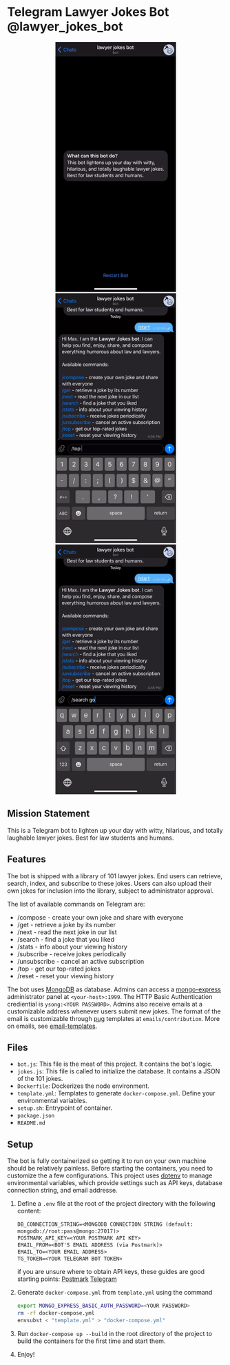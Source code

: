 # Telegram Lawyer Jokes Bot @lawyer_jokes_bot

<p align="center">
<img src="intro_demo.gif" width=280 height=580>
<img src="intro_demo_2.gif" width=280 height=580>
<img src="intro_demo_3.gif" width=280 height=580>
</p>

## Mission Statement
This is a Telegram bot to lighten up your day with witty, hilarious, and totally laughable lawyer jokes. Best for law students and humans.

## Features
The bot is shipped with a library of 101 lawyer jokes. End users can retrieve, search, index, and subscribe to these jokes. Users can also upload their own jokes for inclusion into the library, subject to administrator approval.  

The list of available commands on Telegram are: 

* /compose - create your own joke and share with everyone
* /get - retrieve a joke by its number
* /next - read the next joke in our list
* /search - find a joke that you liked
* /stats - info about your viewing history
* /subscribe - receive jokes periodically
* /unsubscribe - cancel an active subscription
* /top - get our top-rated jokes
* /reset - reset your viewing history

The bot uses [MongoDB](https://github.com/mongodb/mongo) as database. Admins can access a [mongo-express](https://github.com/mongo-express/mongo-express) administrator panel at `<your-host>:1999`. The HTTP Basic Authentication crediential is `ysong:<YOUR PASSWORD>`. Admins also receive emails at a customizable address whenever users submit new jokes. The format of the email is customizable through [pug](https://pugjs.org/api/getting-started.html) templates at `emails/contribution`. More on emails, see [email-templates](https://github.com/forwardemail/email-templates).

## Files

* `bot.js`: This file is the meat of this project. It contains the bot's logic. 
* `jokes.js`: This file is called to initialize the database. It contains a JSON of the 101 jokes.
* `Dockerfile`: Dockerizes the node environment. 
* `template.yml`: Templates to generate `docker-compose.yml`. Define your environmental variables. 
* `setup.sh`: Entrypoint of container.
* `package.json`
* `README.md`

## Setup 
The bot is fully containerized so getting it to run on your own machine should be relatively painless. Before starting
the containers, you need to customize the a few configurations. This project uses [dotenv](https://github.com/motdotla/dotenv)
to manage environmental variables, which provide settings such as API keys, database connection string, and email addresse. 

1. Define a `.env` file at the root of the project directory with the following content: 

    ```text
    DB_CONNECTION_STRING=<MONGODB CONNECTION STRING (default: mongodb://root:pass@mongo:27017)>
    POSTMARK_API_KEY=<YOUR POSTMARK API KEY>
    EMAIL_FROM=<BOT'S EMAIL ADDRESS (via Postmark)>
    EMAIL_TO=<YOUR EMAIL ADDRESS>
    TG_TOKEN=<YOUR TELEGRAM BOT TOKEN>
    ```

      if you are unsure where to obtain API keys, these guides are good starting points: [Postmark](https://postmarkapp.com/support/article/1002-getting-started-with-postmark)  [Telegram](https://core.telegram.org/bots)

2. Generate `docker-compose.yml` from `template.yml` using the command 
    ```bash
    export MONGO_EXPRESS_BASIC_AUTH_PASSWORD=<YOUR PASSWORD>
    rm -rf docker-compose.yml
    envsubst < "template.yml" > "docker-compose.yml"
    ```
3. Run `docker-compose up --build` in the root directory of the project to build the containers for the first time and start them.
4. Enjoy!
